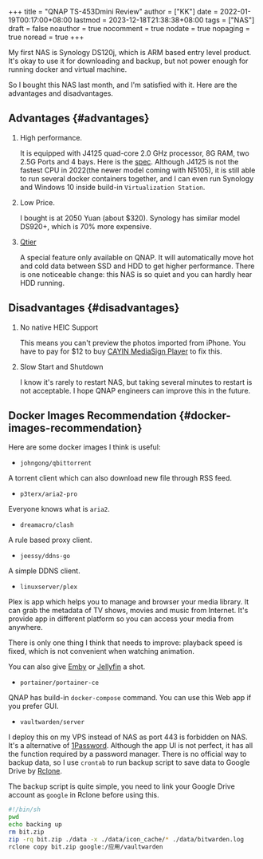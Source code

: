 +++
title = "QNAP TS-453Dmini Review"
author = ["KK"]
date = 2022-01-19T00:17:00+08:00
lastmod = 2023-12-18T21:38:38+08:00
tags = ["NAS"]
draft = false
noauthor = true
nocomment = true
nodate = true
nopaging = true
noread = true
+++

My first NAS is Synology DS120j, which is ARM based entry level product. It's okay to use it for downloading and backup, but not power enough for running docker and virtual machine.

So I bought this NAS last month, and I'm satisfied with it. Here are the advantages and disadvantages.


## Advantages {#advantages}

1.  High performance.

    It is equipped with J4125 quad-core 2.0 GHz processor, 8G RAM, two 2.5G Ports and 4 bays. Here is the [spec](https://www.qnap.com/zh-cn/product/ts-453dmini/specs/hardware). Although J4125 is not the fastest CPU in 2022(the newer model coming with N5105), it is still able to run several docker containers together, and I can even run Synology and Windows 10 inside build-in `Virtualization Station`.

2.  Low Price.

    I bought is at 2050 Yuan (about $320). Synology has similar model DS920+, which is 70% more expensive.

3.  [Qtier](https://www.qnap.com/solution/qtier/en/)

    A special feature only available on QNAP. It will automatically move hot and cold data between SSD and HDD to get higher performance. There is one noticeable change: this NAS is so quiet and you can hardly hear HDD running.


## Disadvantages {#disadvantages}

1.  No native HEIC Support

    This means you can't preview the photos imported from iPhone. You have to pay for $12 to buy [CAYIN MediaSign Player](https://www.qnap.com/en-in/software/cayin-mediasign-player) to fix this.

2.  Slow Start and Shutdown

    I know it's rarely to restart NAS, but taking several minutes to restart is not acceptable. I hope QNAP engineers can improve this in the future.


## Docker Images Recommendation {#docker-images-recommendation}

Here are some docker images I think is useful:

-   `johngong/qbittorrent`

A torrent client which can also download new file through RSS feed.

-   `p3terx/aria2-pro`

Everyone knows what is `aria2`.

-   `dreamacro/clash`

A rule based proxy client.

-   `jeessy/ddns-go`

A simple DDNS client.

-   `linuxserver/plex`

Plex is app which helps you to manage and browser your media library. It can grab the metadata of TV shows, movies and music from Internet. It's provide app in different platform so you can access your media from anywhere.

There is only one thing I think that needs to improve: playback speed is fixed, which is not convenient when watching animation.

You can also give [Emby](https://emby.media) or [Jellyfin](https://jellyfin.org) a shot.

-   `portainer/portainer-ce`

QNAP has build-in `docker-compose` command. You can use this Web app if you prefer GUI.

-   `vaultwarden/server`

I deploy this on my VPS instead of NAS as port 443 is forbidden on NAS. It's a alternative of [1Password](https://1password.com). Although the app UI is not perfect, it has all the function required by a password manager. There is no official way to backup data, so I use `crontab` to run backup script to save data to Google Drive by [Rclone](https://rclone.org).

The backup script is quite simple, you need to link your Google Drive account as `google` in Rclone before using this.

```bash
#!/bin/sh
pwd
echo backing up
rm bit.zip
zip -rq bit.zip ./data -x ./data/icon_cache/* ./data/bitwarden.log
rclone copy bit.zip google:/应用/vaultwarden
```
